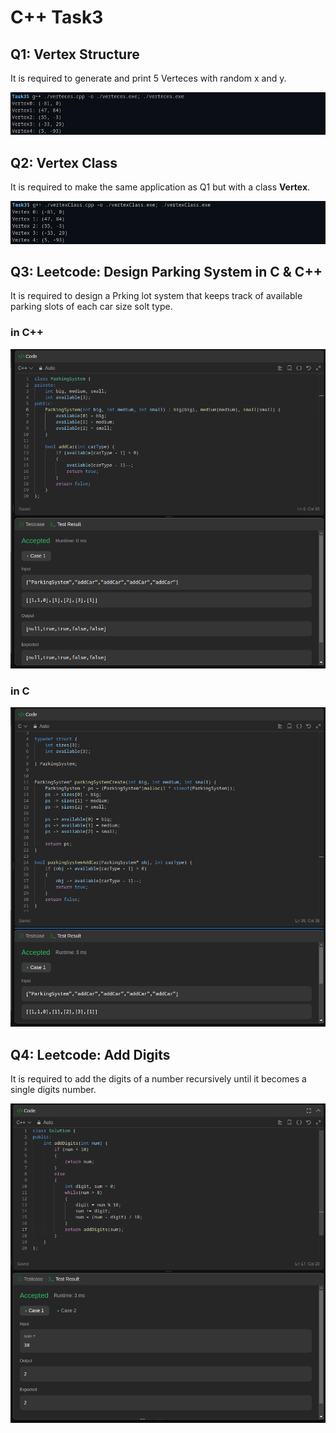 # C++ Task3

## Q1: Vertex Structure

It is required to generate and print 5 Verteces with random x and y.

![Q1](<screenshots/Screenshot from 2024-07-11 22-42-10.png>)

## Q2: Vertex Class

It is required to make the same application as Q1 but with a class **Vertex**.

![Q2](<screenshots/Screenshot from 2024-07-11 22-43-56.png>)

## Q3: Leetcode: Design Parking System in C & C++

It is required to design a Prking lot system that keeps track of available parking slots of each car size solt type.

### in C++

![Parking in C++](screenshots/parking.png)

### in C

![Parking in C](screenshots/parkingC.png)

## Q4: Leetcode: Add Digits

It is required to add the digits of a number recursively until it becomes a single digits number.

![add digits](screenshots/AddDigits.png)